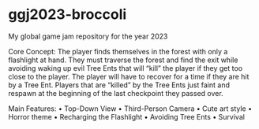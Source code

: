 # ggj2023-broccoli
My global game jam repository for the year 2023

Core Concept: 
	The player finds themselves in the forest with only a flashlight at hand. They must traverse the forest and find the exit while avoiding waking up evil Tree Ents that will “kill” the player if they get too close to the player. The player will have to recover for a time if they are hit by a Tree Ent. Players that are “killed” by the Tree Ents just faint and respawn at the beginning of the last checkpoint they passed over. 

Main Features:
•	Top-Down View
•	Third-Person Camera
•	Cute art style
•	Horror theme
•	Recharging the Flashlight
•	Avoiding Tree Ents
•	Survival


